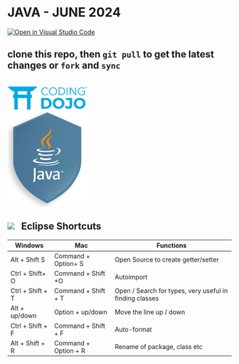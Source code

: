 # JAVA - JUNE 2024

[![Open in Visual Studio Code](https://img.shields.io/badge/open%20in%20vscode-blue??style=for-the-badge&logo=visualstudiocode)](https://open.vscode.dev/jupiterorbita/JAVA_JUNE_2024-extra-lectures)

## clone this repo, then `git pull` to get the latest changes or `fork` and `sync`

<br/>

<img src="https://raw.githubusercontent.com/jupiterorbita/git_assets/master/CD_Horizontal_Logo_Blue.png" alt="Coding Dojo Logo" width="180">

<br/>

<!-- <img src="https://raw.githubusercontent.com/jupiterorbita/git_assets/master/MERN-logo-white.jpg" alt="MERN logo" width="180"> -->
<img src="https://github.com/jupiterorbita/git_assets/blob/master/java_shield_badge_crop.png?raw=true" alt="JAVA logo" width="180">


## <img src="https://icons.iconarchive.com/icons/papirus-team/papirus-apps/256/eclipse-icon.png" width="33"/>  &nbsp; Eclipse Shortcuts
| Windows | Mac    | Functions |
|----------------- | -----------------| --------------|
| Alt + Shift S  | Command + Option+ S| Open Source to create getter/setter|
| Ctrl + Shift+ O  | Command + Shift +O | Autoimport |
| Ctrl + Shift + T | Command + Shift + T| Open / Search for types, very useful in finding classes|
| Alt + up/down | Option + up/down | Move the line up / down |
| Ctrl + Shift + F| Command + Shift + F | Auto-format | 
|Alt + Shift + R|Command + Option + R|Rename of package, class etc|